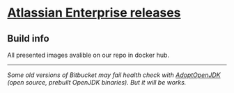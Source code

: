 # [Atlassian Enterprise releases](https://confluence.atlassian.com/enterprise/atlassian-enterprise-releases-948227420.html)
## Build info

All presented images avalible on our repo in docker hub.

-------

*Some old versions of Bitbucket may fail health check with [AdoptOpenJDK](https://github.com/AdoptOpenJDK) (open source, prebuilt OpenJDK binaries). But it will be works.*